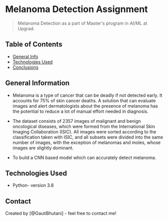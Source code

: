 # Melanoma Detection Assignment
> Melanoma Detection as a part of Master's program in AI/ML at Upgrad. 


## Table of Contents
* [General Info](#general-information)
* [Technologies Used](#technologies-used)
* [Conclusions](#conclusions)

<!-- You can include any other section that is pertinent to your problem -->

## General Information
- Melanoma is a type of cancer that can be deadly if not detected early. It accounts for 75% of skin cancer deaths. A solution that can evaluate images and alert dermatologists about the presence of melanoma has the potential to reduce a lot of manual effort needed in diagnosis.

- The dataset consists of 2357 images of malignant and benign oncological diseases, which were formed from the International Skin Imaging Collaboration (ISIC). All images were sorted according to the classification taken with ISIC, and all subsets were divided into the same number of images, with the exception of melanomas and moles, whose images are slightly dominant.

-  To build a CNN based model which can accurately detect melanoma.


<!-- You don't have to answer all the questions - just the ones relevant to your project. -->
## Technologies Used
- Python- version 3.8




## Contact
Created by [@GautiBhutani] - feel free to contact me!


